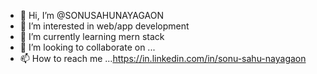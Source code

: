 - 👋 Hi, I’m @SONUSAHUNAYAGAON
- 👀 I’m interested in web/app development
- 🌱 I’m currently learning mern stack
- 💞️ I’m looking to collaborate on ...
- 📫 How to reach me ...https://in.linkedin.com/in/sonu-sahu-nayagaon

<!---
SONUSAHUNAYAGAON/SONUSAHUNAYAGAON is a ✨ special ✨ repository because its `README.md` (this file) appears on your GitHub profile.
You can click the Preview link to take a look at your changes.
--->
